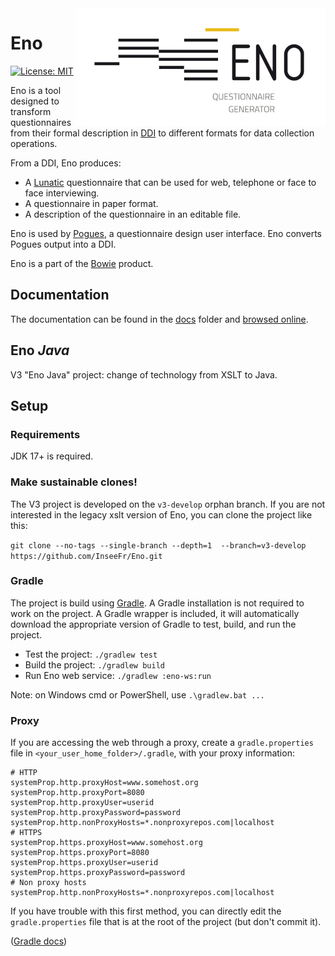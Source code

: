 <style>img.logo {float: right;}</style>
<img class="logo" src="logo/eno-logo.png" alt="Eno logo"/>

# Eno

[![License: MIT](https://img.shields.io/badge/License-MIT-blue.svg)](https://opensource.org/licenses/MIT)

Eno is a tool designed to transform questionnaires from their formal description in [DDI](https://ddialliance.org/) to different formats for data collection operations.

From a DDI, Eno produces:

- A [Lunatic](https://github.com/InseeFr/Lunatic) questionnaire that can be used for web, telephone or face to face interviewing.
- A questionnaire in paper format.
- A description of the questionnaire in an editable file.

Eno is used by [Pogues](https://github.com/InseeFr/Pogues), a questionnaire design user interface. Eno converts Pogues output into a DDI.

Eno is a part of the [Bowie](https://github.com/InseeFr/Bowie) product.

## Documentation

The documentation can be found in the [docs](./docs/en) folder and [browsed online](https://inseefr.github.io/Eno).

## Eno _Java_

V3 "Eno Java" project: change of technology from XSLT to Java.

## Setup

### Requirements

JDK 17+ is required.

### Make sustainable clones!

The V3 project is developed on the `v3-develop` orphan branch. If you are not interested in the legacy xslt version of Eno, you can clone the project like this:

`git clone --no-tags --single-branch --depth=1  --branch=v3-develop https://github.com/InseeFr/Eno.git`

### Gradle

The project is build using [Gradle](https://gradle.org/). 
A Gradle installation is not required to work on the project. 
A Gradle wrapper is included, it will automatically download the appropriate version of Gradle to test, build, and run the project.

- Test the project: `./gradlew test`
- Build the project: `./gradlew build`
- Run Eno web service: `./gradlew :eno-ws:run`

Note: on Windows cmd or PowerShell, use `.\gradlew.bat ...`

### Proxy

If you are accessing the web through a proxy, create a `gradle.properties` file in `<your_user_home_folder>/.gradle`, 
with your proxy information:

```
# HTTP
systemProp.http.proxyHost=www.somehost.org
systemProp.http.proxyPort=8080
systemProp.http.proxyUser=userid
systemProp.http.proxyPassword=password
systemProp.http.nonProxyHosts=*.nonproxyrepos.com|localhost
# HTTPS
systemProp.https.proxyHost=www.somehost.org
systemProp.https.proxyPort=8080
systemProp.https.proxyUser=userid
systemProp.https.proxyPassword=password
# Non proxy hosts
systemProp.http.nonProxyHosts=*.nonproxyrepos.com|localhost
```

If you have trouble with this first method, you can directly edit the `gradle.properties` file 
that is at the root of the project (but don't commit it).

([Gradle docs](https://docs.gradle.org/current/userguide/build_environment.html#sec:accessing_the_web_via_a_proxy))
